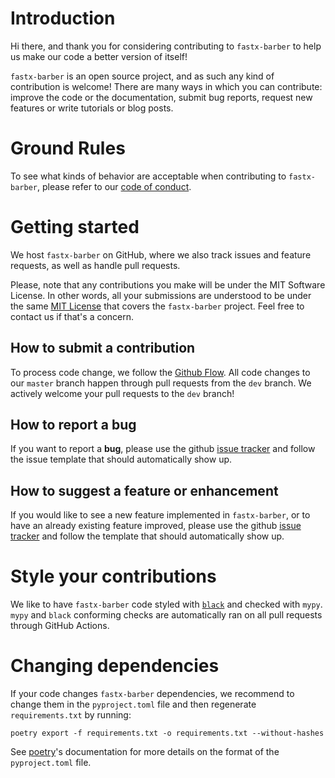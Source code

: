 # Introduction

Hi there, and thank you for considering contributing to `fastx-barber` to help us make our code a better version of itself!

`fastx-barber` is an open source project, and as such any kind of contribution is welcome! There are many ways in which you can contribute: improve the code or the documentation, submit bug reports, request new features or write tutorials or blog posts.

# Ground Rules

To see what kinds of behavior are acceptable when contributing to `fastx-barber`, please refer to our [code of conduct](https://github.com/ggirelli/fastx-barber/blob/master/CODE_OF_CONDUCT.md).

# Getting started

We host `fastx-barber` on GitHub, where we also track issues and feature requests, as well as handle pull requests.

Please, note that any contributions you make will be under the MIT Software License. In other words, all your submissions are understood to be under the same [MIT License](http://choosealicense.com/licenses/mit/) that covers the `fastx-barber` project. Feel free to contact us if that's a concern.

## How to submit a contribution

To process code change, we follow the [Github Flow](https://guides.github.com/introduction/flow/index.html). All code changes to our `master` branch happen through pull requests from the `dev` branch. We actively welcome your pull requests to the `dev` branch!

## How to report a bug

If you want to report a **bug**, please use the github [issue tracker](https://github.com/ggirelli/fastx-barber/issues) and follow the issue template that should automatically show up.

## How to suggest a feature or enhancement

If you would like to see a new feature implemented in `fastx-barber`, or to have an already existing feature improved, please use the github [issue tracker](https://github.com/ggirelli/fastx-barber/issues) and follow the template that should automatically show up.

# Style your contributions

We like to have `fastx-barber` code styled with [`black`](https://github.com/psf/black) and checked with `mypy`. `mypy` and `black` conforming checks are automatically ran on all pull requests through GitHub Actions.

# Changing dependencies

If your code changes `fastx-barber` dependencies, we recommend to change them in the `pyproject.toml` file and then regenerate `requirements.txt` by running:

```
poetry export -f requirements.txt -o requirements.txt --without-hashes
```

See [poetry](https://github.com/python-poetry/poetry)'s documentation for more details on the format of the `pyproject.toml` file.
